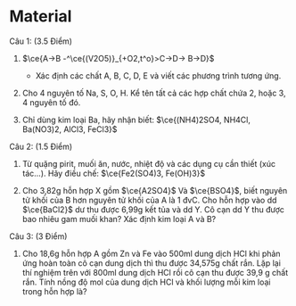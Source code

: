 # Material

Câu 1: (3.5 Điểm)

1. $\ce{A->B -^\ce{(V2O5)}_{+O2,t^o}>C->D-> B->D}$
    - Xác định các chất A, B, C, D, E và viết các phương trình tương ứng.

2. Cho 4 nguyên tố Na, S, O, H. Kể tên tất cả các hợp chất chứa 2, hoặc 3, 4 nguyên tố đó.

3. Chỉ dùng kim loại Ba, hãy nhận biết: $\ce{(NH4)2SO4, NH4Cl, Ba(NO3)2, AlCl3, FeCl3}$

Câu 2: (1.5 Điểm)

1. Từ quặng pirit, muối ăn, nước, nhiệt độ và các dụng cụ cần thiết (xúc tác...). Hãy điều chế: $\ce{Fe2(SO4)3, Fe(OH)3}$

2. Cho 3,82g hỗn hợp X gồm $\ce{A2SO4}$ Và $\ce{BSO4}$, biết nguyên tử khối của B hơn nguyên tử khối của A là 1 đvC. Cho hỗn hợp vào dd $\ce{BaCl2}$ dư thu được 6,99g kết tủa và dd Y. Cô cạn dd Y thu được bao nhiêu gam muối khan? Xác định kim loại A và B?

Câu 3: (3 Điểm)

1. Cho 18,6g hỗn hợp A gồm Zn và Fe vào 500ml dung dịch HCl khi phản ứng hoàn toàn cô cạn dung dịch thì thu được 34,575g chất rắn. Lặp lại thí nghiệm trên với 800ml dung dịch HCl rồi cô cạn thu được 39,9 g chất rắn. Tính nồng độ mol của dung dịch HCl và khối lượng mỗi kim loại trong hỗn hợp là?

